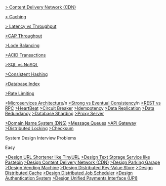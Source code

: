 [> Content Delivery Network (CDN)](https://www.cloudflare.com/en-in/learning/cdn/what-is-a-cdn/)

[> Caching](https://medium.com/must-know-computer-science/system-design-caching-acbd1b02ca01)

[> Latency vs Throughput](https://aws.amazon.com/compare/the-difference-between-throughput-and-latency/)

[>CAP Throughput](https://www.bmc.com/blogs/cap-theorem/)

[>Lode Balancing](https://aws.amazon.com/what-is/load-balancing/)

[>ACID Transactions](https://redis.com/glossary/acid-transactions/)

[>SQL vs NoSQL](https://www.integrate.io/blog/the-sql-vs-nosql-difference/)

[>Consistent Hashing](https://arpitbhayani.me/blogs/consistent-hashing/)

[>Database Index](https://www.progress.com/tutorials/odbc/using-indexes)

[>Rate Limiting](https://www.imperva.com/learn/application-security/rate-limiting/)


[>Microservices Architecture](https://medium.com/hashmapinc/the-what-why-and-how-of-a-microservices-architecture-4179579423a9)/n
[>Strong vs Eventual Consistency](https://hackernoon.com/eventual-vs-strong-consistency-in-distributed-databases-282fdad37cf7)/n
[>REST vs RPC](https://aws.amazon.com/compare/the-difference-between-rpc-and-rest/)
[>HeartBeat](https://martinfowler.com/articles/patterns-of-distributed-systems/heartbeat.html)
[>Circuit Breaker](https://medium.com/geekculture/design-patterns-for-microservices-circuit-breaker-pattern-276249ffab33)
[>Idempotency](https://blog.dreamfactory.com/what-is-idempotency/)
[>Data Replication](https://redis.com/blog/what-is-data-replication/)
[>Data Redundancy](https://www.egnyte.com/guides/governance/data-redundancy)
[>Database Sharding](https://www.mongodb.com/features/database-sharding-explained#)
[>Proxy Server](https://www.fortinet.com/resources/cyberglossary/proxy-server)

[>Domain Name System (DNS)](https://www.cloudflare.com/en-in/learning/dns/what-is-dns/)
[>Message Queues](https://medium.com/must-know-computer-science/system-design-message-queues-245612428a22)
[>API Gateway](https://www.nginx.com/learn/api-gateway/)
[>Distributed Locking](https://martin.kleppmann.com/2016/02/08/how-to-do-distributed-locking.html)
[>Checksum](https://www.lifewire.com/what-does-checksum-mean-2625825)

System Design Interview Problems

Easy

[>Design URL Shortener like TinyURL](https://www.youtube.com/watch?v=fMZMm_0ZhK4)
[>Design Text Storage Service like Pastebin](https://www.youtube.com/watch?v=josjRSBqEBI)
[>Design Content Delivery Network (CDN)](https://www.youtube.com/watch?v=8zX0rue2Hic)
[>Design Parking Garage](https://www.youtube.com/watch?v=NtMvNh0WFVM)
[>Design Vending Machine](https://www.youtube.com/watch?v=D0kDMUgo27c)
[>Design Distributed Key-Value Store](https://www.youtube.com/watch?v=rnZmdmlR-2M)
[>Design Distributed Cache](https://www.youtube.com/watch?v=iuqZvajTOyA)
[>Design Distributed Job Scheduler](https://towardsdatascience.com/ace-the-system-design-interview-job-scheduling-system-b25693817950)
[>Design Authentication System](https://www.youtube.com/watch?v=uj_4vxm9u90)
[>Design Unified Payments Interface (UPI)](https://www.youtube.com/watch?v=QpLy0_c_RXk)
